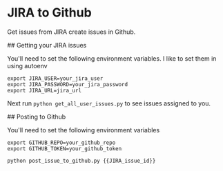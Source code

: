 # JIRA to Github

Get issues from JIRA create issues in Github.

## Getting your JIRA issues

You'll need to set the following environment variables. I like to set them in using autoenv
```
export JIRA_USER=your_jira_user
export JIRA_PASSWORD=your_jira_password
export JIRA_URL=jira_url
```

Next run `python get_all_user_issues.py` to see issues assigned to you.

## Posting to Github

You'll need to set the following environment variables
```
export GITHUB_REPO=your_github_repo
export GITHUB_TOKEN=your_github_token
```

`python post_issue_to_github.py {{JIRA_issue_id}}`
